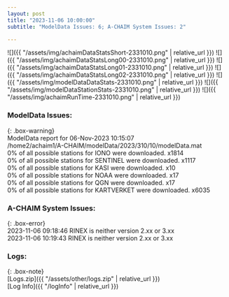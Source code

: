 ```yaml
---
layout: post
title: "2023-11-06 10:00:00"
subtitle: "ModelData Issues: 6; A-CHAIM System Issues: 2"

---
```


![]({{ "/assets/img/achaimDataStatsShort-2331010.png" | relative_url }})
![]({{ "/assets/img/achaimDataStatsLong00-2331010.png" | relative_url }})
![]({{ "/assets/img/achaimDataStatsLong01-2331010.png" | relative_url }})
![]({{ "/assets/img/achaimDataStatsLong02-2331010.png" | relative_url }})
![]({{ "/assets/img/modelDataDataStats-2331010.png" | relative_url }})
![]({{ "/assets/img/modelDataStationStats-2331010.png" | relative_url }})
![]({{ "/assets/img/achaimRunTime-2331010.png" | relative_url }})


### ModelData Issues:  
  
{: .box-warning}  
 ModelData report for 06-Nov-2023 10:15:07   
 /home2/achaim1/A-CHAIM/modelData/2023/310/10/modelData.mat   
 0% of all possible stations for IONO were downloaded. x1814   
 0% of all possible stations for SENTINEL were downloaded. x1117   
 0% of all possible stations for KASI were downloaded. x10   
 0% of all possible stations for NOAA were downloaded. x17   
 0% of all possible stations for QGN were downloaded. x17   
 0% of all possible stations for KARTVERKET were downloaded. x6035   
  
### A-CHAIM System Issues:  
  
{: .box-error}  
2023-11-06 09:18:46 RINEX is neither version 2.xx or 3.xx  
2023-11-06 10:19:43 RINEX is neither version 2.xx or 3.xx  

### Logs:  
  
{: .box-note}  
[Logs.zip]({{ "/assets/other/logs.zip" | relative_url }})  
[Log Info]({{ "/logInfo" | relative_url }})  
